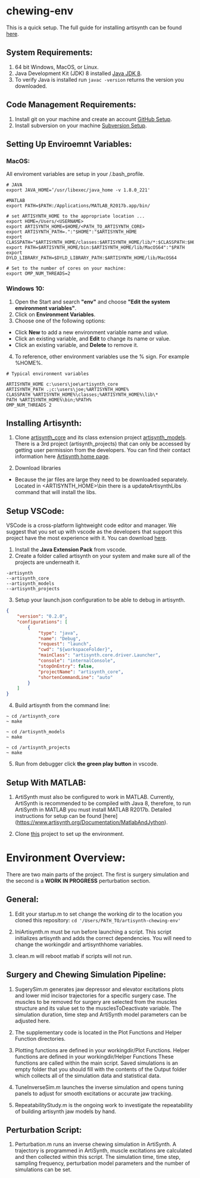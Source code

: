 # chewing-env

This is a quick setup. The full guide for installing artisynth can be found [here](https://www.artisynth.org/manuals/index.jsp?nav=%2F0).

## System Requirements:
1. 64 bit Windows, MacOS, or Linux.
2. Java Development Kit (JDK) 8 installed [Java JDK 8](https://www.oracle.com/java/technologies/javase/javase-jdk8-downloads.html).
3. To verify Java is installed run `javac -version` returns the version you downloaded.

## Code Management Requirements:
1. Install git on your machine and create an account [GitHub Setup](https://help.github.com/en/github/getting-started-with-github/set-up-git).
2. Install subversion on your machine [Subversion Setup](https://sourceforge.net/projects/win32svn/). 

## Setting Up Enviroemnt Variables:

### MacOS:
All enviroment variables are setup in your <HOMEDIR>/.bash_profile.
  
```
# JAVA
export JAVA_HOME=‘/usr/libexec/java_home -v 1.8.0_221'

#MATLAB
export PATH=$PATH:/Applications/MATLAB_R2017b.app/bin/

# set ARTISYNTH_HOME to the appropriate location ...
export HOME=/Users/<USERNAME>
export ARTISYNTH_HOME=$HOME/<PATH_TO_ARTISYNTH_CORE>
export ARTISYNTH_PATH=.":"$HOME":"$ARTISYNTH_HOME
export CLASSPATH="$ARTISYNTH_HOME/classes:$ARTISYNTH_HOME/lib/*:$CLASSPATH:$HOME/<PATH_TO_ARTISYNTH_MODELS>/classes:$HOME/PATH_TO_ARTISYNTH_PROJECTS/classes"
export PATH=$ARTISYNTH_HOME/bin:$ARTISYNTH_HOME/lib/MacOS64":"$PATH
export DYLD_LIBRARY_PATH=$DYLD_LIBRARY_PATH:$ARTISYNTH_HOME/lib/MacOS64

# Set to the number of cores on your machine:
export OMP_NUM_THREADS=2
```

### Windows 10:
1. Open the Start and search **"env"** and choose **"Edit the system environment variables"**.
2. Click on **Environment Variables**.
3. Choose one of the following options:
  * Click **New** to add a new environment variable name and value.
  * Click an existing variable, and **Edit** to change its name or value.
  * Click an existing variable, and **Delete** to remove it.
4. To reference, other environment variables use the % sign. For example %HOME%.

```
# Typical environment variables

ARTISYNTH_HOME c:\users\joe\artisynth_core
ARTISYNTH_PATH .;c:\users\joe;%ARTISYNTH_HOME%
CLASSPATH %ARTISYNTH_HOME%\classes;%ARTISYNTH_HOME%\lib\*
PATH %ARTISYNTH_HOME%\bin;%PATH%
OMP_NUM_THREADS 2
```

## Installing Artisynth:
1. Clone [artisynth_core](https://github.com/artisynth/artisynth_core.git) and its class extension project [artisynth_models](https://github.com/artisynth/artisynth_models.git). There is a 3rd project (artisynth_projects) that can only be accessed by getting user permission from the developers. You can find their contact information here [Artisynth home page](https://www.artisynth.org/Main/HomePage).

2. Download libraries
  * Because the jar files are large they need to be downloaded separately. Located in <ARTISYNTH_HOME>\bin there is a updateArtisynthLibs command that will install the libs.
  
## Setup VSCode:
VSCode is a cross-platform lightweight code editor and manager. We suggest that you set up with vscode as the developers that support this project have the most experience with it. You can download [here](https://www.artisynth.org/manuals/index.jsp?nav=%2F0).

1. Install the **Java Extension Pack** from vscode.
2. Create a folder called artisynth on your system and make sure all of the projects are underneath it.

```
-artisynth
--artisynth_core
--artisynth_models
--artisynth_projects
```

3. Setup your launch.json configuration to be able to debug in artisynth.

```json
{
    "version": "0.2.0",
    "configurations": [
        {
            "type": "java",
            "name": "Debug",
            "request": "launch",
            "cwd": "${workspaceFolder}",
            "mainClass": "artisynth.core.driver.Launcher",
            "console": "internalConsole",
            "stopOnEntry": false,
            "projectName": "artisynth_core",
            "shortenCommandLine": "auto"
        }
    ]
}  
```

4. Build artisynth from the command line:
```
~ cd /artisynth_core
~ make

~ cd /artisynth_models
~ make

~ cd /artisynth_projects
~ make
```

5. Run from debugger click **the green play button** in vscode.

## Setup With MATLAB:

1. ArtiSynth must also be configured to work in MATLAB. Currently, ArtiSynth is recommended to be compiled with Java 8, therefore, to run ArtiSynth in MATLAB you must install MATLAB R2017b. Detailed instructions for setup can be found [here] (https://www.artisynth.org/Documentation/MatlabAndJython).

2. Clone [this](https://github.com/aaltolab/artisynth-chewing-env) project to set up the environment. 

# Environment Overview:

There are two main parts of the project. The first is surgery simulation and the second is a **WORK IN PROGRESS** perturbation section.

## General:

1. Edit your startup.m to set change the working dir to the location you cloned this repository: `cd '/Users/PATH_TO/artisynth-chewing-env'`

2. IniArtisynth.m must be run before launching a script. This script initializes artisynth and adds the correct dependencies. You will need to change the workingdir and artisynthhome variables.

3. clean.m will reboot matlab if scripts will not run.

## Surgery and Chewing Simulation Pipeline:

1. SugerySim.m  generates jaw depressor and elevator excitations plots and lower mid incisor trajectories for a specific surgery case. The muscles to be removed for surgery are selected from the muscles structure and its value set to the musclesToDeactivate variable. The simulation duration, time step and ArtiSynth model parameters can be adjusted here.

2. The supplementary code is located in the Plot Functions and Helper Function directories.

3. Plotting functions are defined in your workingdir/Plot Functions. Helper functions are defined in your workingdir/Helper Functions These functions are called within the main script. Saved simulations is an empty folder that you should fill with the contents of the Output folder which collects all of the simulation data and statistical data.

4. TuneInverseSim.m launches the inverse simulation and opens tuning panels to adjust for smooth excitations or accurate jaw tracking.

5. RepeatabilityStudy.m is the ongoing work to investigate the repeatability of building artisynth jaw models by hand.

## Perturbation Script:

1. Perturbation.m runs an inverse chewing simulation in ArtiSynth. A trajectory is programmed in ArtiSynth, muscle excitations are calculated and then collected within this script. The simulation time, time step, sampling frequency, perturbation model parameters and the number of simulations can be set.
